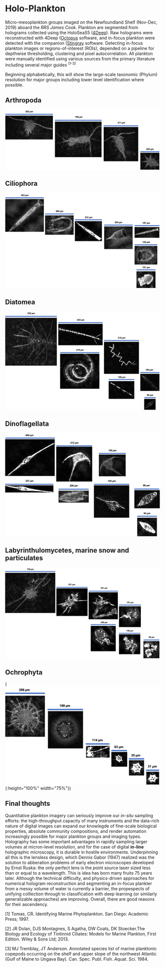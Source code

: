 # Holo-Plankton
Micro-mesoplankton groups imaged on the Newfoundland Shelf (Nov-Dec, 2019) aboard the *RRS James Cook*. Plankton are segmented from holograms collected using the HoloSeaS5 ([4Deep](http://4-deep.com/)). Raw holograms were reconstructed with 4Deep ([Octopus](http://4-deep.com/products/octopus-software/) software, and in-focus plankton were detected with the companion ([Stingray](http://4-deep.com/products/stingray-software/) software. Detecting in-focus plankton images or regions-of-interest (ROIs), depended on a pipeline for depthwise thresholding, clustering and pixel autocorrelation. All plankton were manually identified using various sources from the primary literature including several major guides <sup>(1-3) 
  

Beginning alphabetically, this will show the large-scale taxonomic (Phylum) resolution for major groups including lower level identification where possible. 

## Arthropoda

![Arthropoda](/Images/Arthropoda.png)


## Ciliophora

![Ciliophora](/Images/Ciliophora.png)

## Diatomea

![Diatomea](/Images/Diatomea.png)


## Dinoflagellata

![Dinoflagellata](/Images/Dinoflagellata.png)


## Labyrinthulomycetes, marine snow and particulates

![Labyrinthulomycetes](/Images/LabySnow.png)


## Ochrophyta

(![Ochrophyta](/Images/Ochrophyta.png){:height="100%" width="75%"})



## Final thoughts

Quantitative plankton imagery can seriously improve our *in-situ* sampling efforts: the high-throughput capacity of many instruments and the data-rich nature of digital images can expand our knowlegde of fine-scale biological properties, absolute community compositions, and render automation increasingly possible for major plankton groups and imaging types. Holography has some important advantages in rapidly sampling larger volumes at micron-level resolution, and for the case of digital **in-line** holographic microscopy, it is durable in hostile environments. Underpinning all this is the lensless design, which Dennis Gabor (1947) realized was the solution to abberation problems of early electron microscopes developed by Ernst Ruska: the only perfect lens is the point source laser sized less than or equal to a wavelength. This is idea has born many fruits 75 years later. Although the technical difficulty, and physics-driven approaches for numerical hologram reconstruction and segmenting an in-focus plankter from a messy volume of water is currently a barrier, the propespects of unifying colllection through to classification with deep learning (or similarly generalizable approaches) are improving. Overall, there are good reasons for their ascendency. 

[1]  Tomas, CR. Identifying Marine Phytoplankton. San Diego: Academic Press; 1997.

[2] JR Dolan, DJS Montagnes, S Agatha, DW Coats, DK Stoecker.The Biology and Ecology of Tintinnid Ciliates: Models for Marine Plankton, First Edition. Wiley & Sons Ltd; 2013.

[3] MJ Tremblay, JT Anderson. Annotated species list of marine planktonic copepods occurring on the shelf and upper slope of the northwest Atlantic (Gulf of Maine to Ungava Bay). Can. Spec. Publ. Fish. Aquat. Sci. 1984.

